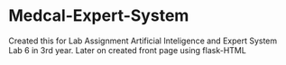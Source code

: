 # Medcal-Expert-System

Created this for Lab Assignment Artificial Inteligence and Expert System Lab 6 in 3rd year. Later on created front page using flask-HTML 
